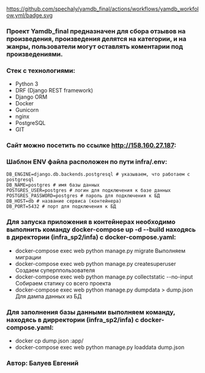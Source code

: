 https://github.com/spechaly/yamdb_final/actions/workflows/yamdb_workfolow.yml/badge.svg

### Проект Yamdb_final предназначен для сбора отзывов на произведения, произведения делятся на категории, и на жанры, пользователи могут оставлять коментарии под произведениями.

### Стек с технологиями:
- Python 3
- DRF (Django REST framework)
- Django ORM
- Docker
- Gunicorn
- nginx
- PostgreSQL
- GIT

### Сайт можно посетить по ссылке http://158.160.27.187:

### Шаблон ENV файла расположен по пути infra/.env:
```
DB_ENGINE=django.db.backends.postgresql # указываем, что работаем с postgresql 
DB_NAME=postgres # имя базы данных
POSTGRES_USER=postgres # логин для подключения к базе данных
POSTGRES_PASSWORD=postgres # пароль для подключения к БД
DB_HOST=db # название сервиса (контейнера)
DB_PORT=5432 # порт для подключения к БД
```
### Для запуска приложения в контейнерах необходимо выполнить команду docker-compose up -d --build находясь в директории (infra_sp2/infa) с docker-compose.yaml: 
- docker-compose exec web python manage.py migrate    Выполняем миграции 
- docker-compose exec web python manage.py createsuperuser    Создаем суперппользователя 
- docker-compose exec web python manage.py collectstatic --no-input    Собираем статику со всего проекта 
- docker-compose exec web python manage.py dumpdata > dump.json    Для дампа данных из БД 

### Для заполнения базы данными выполняем команду, находясь в дирректории (infra_sp2/infa) с docker-compose.yaml: 
- docker cp dump.json <id>:app/ 
- docker-compose exec web python manage.py loaddata dump.json 

### Автор: Балуев Евгений
